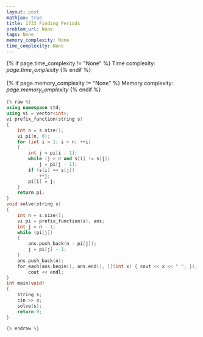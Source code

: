 ```yaml
---
layout: post
mathjax: true
title: 1733 Finding Periods
problem_url: None
tags: None
memory_complexity: None
time_complexity: None
---
```




{% if page.time_complexity != "None" %}
Time complexity: ${{ page.time_complexity }}$
{% endif %}

{% if page.memory_complexity != "None" %}
Memory complexity: ${{ page.memory_complexity }}$
{% endif %}

```cpp
{% raw %}
using namespace std;
using vi = vector<int>;
vi prefix_function(string s)
{
    int n = s.size();
    vi pi(n, 0);
    for (int i = 1; i < n; ++i)
    {
        int j = pi[i - 1];
        while (j > 0 and s[i] != s[j])
            j = pi[j - 1];
        if (s[i] == s[j])
            ++j;
        pi[i] = j;
    }
    return pi;
}
void solve(string s)
{
    int n = s.size();
    vi pi = prefix_function(s), ans;
    int j = n - 1;
    while (pi[j])
    {
        ans.push_back(n - pi[j]);
        j = pi[j] - 1;
    }
    ans.push_back(n);
    for_each(ans.begin(), ans.end(), [](int x) { cout << x << " "; }),
        cout << endl;
}
int main(void)
{
    string s;
    cin >> s;
    solve(s);
    return 0;
}

{% endraw %}
```
